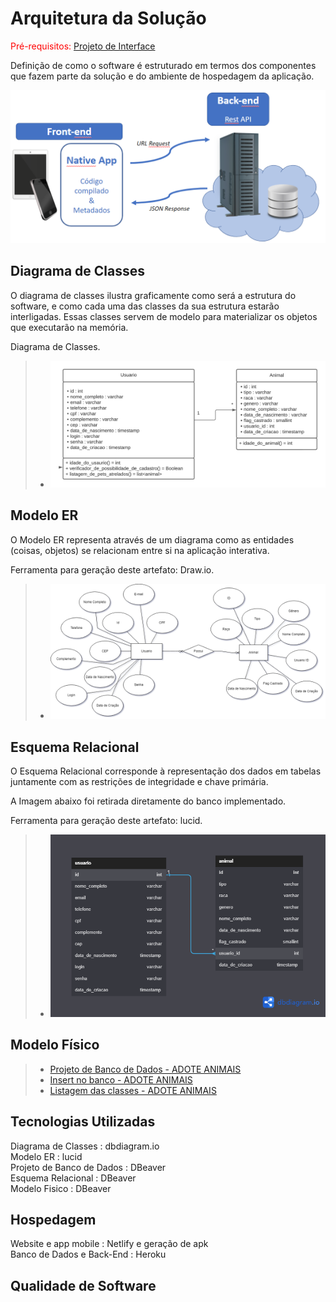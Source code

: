 # Arquitetura da Solução

<span style="color:red">Pré-requisitos: <a href="3-Projeto de Interface.md"> Projeto de Interface</a></span>

Definição de como o software é estruturado em termos dos componentes que fazem parte da solução e do ambiente de hospedagem da aplicação.

![Arquitetura da Solução](img/02-mob-arch.png)

## Diagrama de Classes

O diagrama de classes ilustra graficamente como será a estrutura do software, e como cada uma das classes da sua estrutura estarão interligadas. Essas classes servem de modelo para materializar os objetos que executarão na memória.

Diagrama de Classes.

> - ![Diagrama de Classes](./img/Diagrama_de_classes_adote_animal.png)

## Modelo ER 

O Modelo ER representa através de um diagrama como as entidades (coisas, objetos) se relacionam entre si na aplicação interativa.

Ferramenta para geração deste artefato: Draw.io.

> - ![Modelo ER](./img/Modelo_ER_adote_animal.png)  

## Esquema Relacional

O Esquema Relacional corresponde à representação dos dados em tabelas juntamente com as restrições de integridade e chave primária.
 
A Imagem abaixo foi retirada diretamente do banco implementado.

Ferramenta para geração deste artefato: lucid.

> - ![Esquema Relacional](./img/esquema_relacional_adote_animal.png)

## Modelo Físico

> - [Projeto de Banco de Dados - ADOTE ANIMAIS](../src/db/banco.sql)
> - [Insert no banco - ADOTE ANIMAIS](../src/db/insert.sql)
> - [Listagem das classes - ADOTE ANIMAIS](../src/db/select.sql)

## Tecnologias Utilizadas

Diagrama de Classes : dbdiagram.io  
Modelo ER : lucid  
Projeto de Banco de Dados : DBeaver  
Esquema Relacional : DBeaver  
Modelo Fisico : DBeaver  

## Hospedagem

Website e app mobile : Netlify e geração de apk  
Banco de Dados e Back-End : Heroku 

## Qualidade de Software


